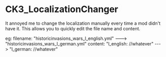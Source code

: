 # CK3_LocalizationChanger

It annoyed me to change the localization manually every time a mod didn't have it.
This allows you to quickly edit the file name and content. 


eg: 
filename: 
"historicinvasions_wars_l_english.yml" ---> "historicinvasions_wars_l_german.yml"
content: 
"l_english:  //whatever" ---> "l_german:  //whatever"
